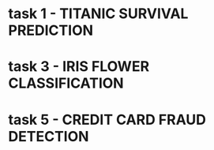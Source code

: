 # task 1 -  TITANIC SURVIVAL PREDICTION 
# task 3 -   IRIS FLOWER CLASSIFICATION
# task 5 -  CREDIT CARD FRAUD DETECTION
 
